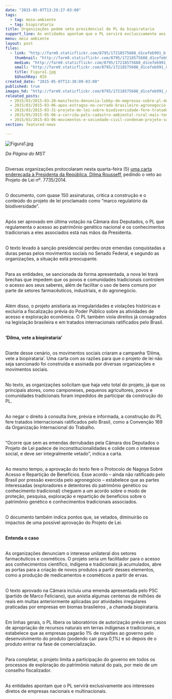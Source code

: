 ```yaml
---
date: "2015-05-07T13:29:27-03:00"
tags:
  - tag: meio-ambiente
  - tag: biopirataria
title: Organizações pedem veto presidencial de PL da biopirataria
support_line: As entidades apontam que o PL servirá exclusivamente aos interesses diretos de empresas nacionais e multinacionais.
menu: meio ambiente
layout: post
files:
  - link: "http://farm9.staticflickr.com/8795/17218575688_d1cefeb991_b.jpg"
    thumbnail: "http://farm9.staticflickr.com/8795/17218575688_d1cefeb991_t.jpg"
    medium: "http://farm9.staticflickr.com/8795/17218575688_d1cefeb991_z.jpg"
    small: "http://farm9.staticflickr.com/8795/17218575688_d1cefeb991_n.jpg"
    title: Figura1.jpg
    $$hashKey: 0I6
created_date: "2015-05-07T13:38:09-03:00"
published: true
images_hd: "http://farm9.staticflickr.com/8795/17218575688_d1cefeb991_n.jpg"
releated_posts:
  - 2015/03/2015-03-20-manifesto-denuncia-lobby-de-empresas-sobre-pl-de-recursos-geneticos.md
  - 2015/03/2015-03-06-apos-estragos-no-cerrado-brasileiro-agronegocio-avanca-sobre-terras-mocambicanas.md
  - 2015/03/2015-03-31-projeto-de-lei-sobre-biodiversidade-fere-tratado-internacional-diz-seu-dirigente.md
  - 2015/05/2015-05-06-a-corrida-pelo-cadastro-ambiental-rural-mais-tempo-e-mais-questionamentos.md
  - 2015/03/2015-03-06-movimentos-e-sociedade-civil-condenam-projeto-sobre-recursos-geneticos.md
section: featured-news

---
```

<p><img alt="Figura1.jpg" src="http://farm9.staticflickr.com/8795/17218575688_d1cefeb991_b.jpg" /></p>

<p><em>Da P&aacute;gina do MST</em></p>

<p><br />
Diversas organiza&ccedil;&otilde;es protocolaram nesta quarta-feira (5) <a href="http://terradedireitos.org.br/wp-content/uploads/2015/05/VETA-DILMA-PL-7735.pdf" target="_blank">uma carta endere&ccedil;ada &agrave; Presidenta da Rep&uacute;blica, Dilma Rousseff</a>, pedindo o veto ao Projeto de Lei n&ordm;. 7735/2014.</p>

<p><br />
O documento, com quase 150 assinaturas, critica a constru&ccedil;&atilde;o e o conte&uacute;do do projeto de lei proclamado como &ldquo;marco regulat&oacute;rio da biodiversidade&rdquo;.</p>

<p><br />
Ap&oacute;s ser aprovado em &uacute;ltima vota&ccedil;&atilde;o na C&acirc;mara dos Deputados, o PL que regulamenta o acesso ao patrim&ocirc;nio gen&eacute;tico nacional e os conhecimentos tradicionais a eles associados est&aacute; nas m&atilde;os da Presidenta.</p>

<p><br />
O texto levado &agrave; san&ccedil;&atilde;o presidencial perdeu onze emendas conquistadas a duras penas pelos movimentos sociais no Senado Federal, e segundo as organiza&ccedil;&otilde;es, a situa&ccedil;&atilde;o est&aacute; preocupante.</p>

<p><br />
Para as entidades, se sancionada da forma apresentada, a nova lei trar&aacute; brechas que impedem que os povos e comunidades tradicionais controlem o acesso aos seus saberes, al&eacute;m de facilitar o uso de bens comuns por parte de setores farmac&ecirc;uticos, industriais, e do agroneg&oacute;cio.</p>

<p><br />
Al&eacute;m disso, o projeto anistiaria as irregularidades e viola&ccedil;&otilde;es hist&oacute;ricas e excluiria a fiscaliza&ccedil;&atilde;o pr&eacute;via do Poder P&uacute;blico sobre as atividades de acesso e explora&ccedil;&atilde;o econ&ocirc;mica. O PL tamb&eacute;m viola direitos j&aacute; consagrados na legisla&ccedil;&atilde;o brasileira e em tratados internacionais ratificados pelo Brasil.</p>

<p><br />
<strong>&lsquo;Dilma, vete a biopirataria&rsquo;</strong></p>

<p><br />
Diante desse cen&aacute;rio, os movimentos sociais criaram a campanha &lsquo;Dilma, vete a biopirataria&rsquo;. Uma carta com as raz&otilde;es para que o projeto de lei n&atilde;o seja sancionado foi constru&iacute;da e assinada por diversas organiza&ccedil;&otilde;es e movimentos sociais.</p>

<p><br />
No texto, as organiza&ccedil;&otilde;es solicitam que haja veto total do projeto, j&aacute; que os principais atores, como camponeses, pequenos agricultores, povos e comunidades tradicionais foram impedidos de participar da constru&ccedil;&atilde;o do PL.</p>

<p><br />
Ao negar o direito &agrave; consulta livre, pr&eacute;via e informada, a constru&ccedil;&atilde;o do PL fere tratados internacionais ratificados pelo Brasil, como a Conven&ccedil;&atilde;o 169 da Organiza&ccedil;&atilde;o Internacional do Trabalho.</p>

<p><br />
&ldquo;Ocorre que sem as emendas derrubadas pela C&acirc;mara dos Deputados o Projeto de Lei padece de inconstitucionalidades e colide com o interesse social, e deve ser integralmente vetado&rdquo;, indica a carta.</p>

<p><br />
Ao mesmo tempo, a aprova&ccedil;&atilde;o do texto fere o Protocolo de Nagoya Sobre Acesso e Reparti&ccedil;&atilde;o de Benef&iacute;cios. Esse acordo &ndash; ainda n&atilde;o ratificado pelo Brasil por press&atilde;o exercida pelo agroneg&oacute;cio &ndash; estabelece que as partes interessadas (exploradores e detentores do patrim&ocirc;nio gen&eacute;tico ou conhecimento tradicional) cheguem a um acordo sobre o modo de prote&ccedil;&atilde;o, pesquisa, explora&ccedil;&atilde;o e reparti&ccedil;&atilde;o de benef&iacute;cios sobre o patrim&ocirc;nio gen&eacute;tico e conhecimentos tradicionais associados.</p>

<p><br />
O documento tamb&eacute;m indica pontos que, se vetados, diminuir&atilde;o os impactos de uma poss&iacute;vel aprova&ccedil;&atilde;o do Projeto de Lei.</p>

<p><br />
<strong>Entenda o caso</strong></p>

<p><br />
As organiza&ccedil;&otilde;es denunciam o interesse unilateral dos setores farmac&ecirc;uticos e cosm&eacute;ticos. O projeto seria um facilitador para o acesso aos conhecimentos cient&iacute;fico, ind&iacute;gena e tradicionais j&aacute; acumulados, abre as portas para a cria&ccedil;&atilde;o de novos produtos a partir desses elementos, como a produ&ccedil;&atilde;o de medicamentos e cosm&eacute;ticos a partir de ervas.</p>

<p><br />
O texto aprovado na C&acirc;mara incluiu uma emenda apresentada pelo PSC (partido de Marco Feliciano), que anistia algumas centenas de milh&otilde;es de reais em multas anteriormente aplicadas por atividades irregulares praticadas por empresas em biomas brasileiros , a chamada biopirataria.</p>

<p><br />
Em linhas gerais, o PL libera os laborat&oacute;rios de autoriza&ccedil;&atilde;o pr&eacute;via em casos de apropria&ccedil;&atilde;o de recursos naturais em terras ind&iacute;genas e tradicionais, e estabelece que as empresas pagar&atilde;o 1% de royalties ao governo pelo desenvolvimento do produto (podendo cair para 0,1%) e s&oacute; depois de o produto entrar na fase de comercializa&ccedil;&atilde;o.</p>

<p><br />
Para completar, o projeto limita a participa&ccedil;&atilde;o do governo em todos os processos de explora&ccedil;&atilde;o do patrim&ocirc;nio natural do pa&iacute;s, por meio de um conselho fiscalizador.</p>

<p><br />
As entidades apontam que o PL servir&aacute; exclusivamente aos interesses diretos de empresas nacionais e multinacionais.</p>
